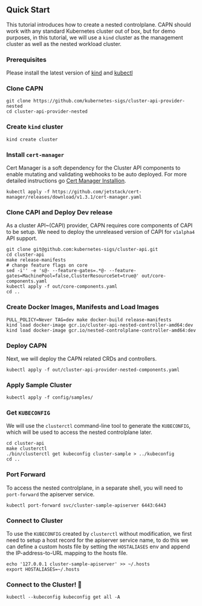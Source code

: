 ## Quick Start 

This tutorial introduces how to create a nested controlplane. CAPN should work with any standard 
Kubernetes cluster out of box, but for demo purposes, in this tutorial, we will use 
a `kind` cluster as the management cluster as well as the nested workload cluster.

### Prerequisites

Please install the latest version of [kind](https://kind.sigs.k8s.io/docs/user/quick-start/#installation) 
and [kubectl](https://kubernetes.io/docs/tasks/tools/)

### Clone CAPN

```shell
git clone https://github.com/kubernetes-sigs/cluster-api-provider-nested
cd cluster-api-provider-nested
```

### Create `kind` cluster

```shell
kind create cluster
```

### Install `cert-manager`

Cert Manager is a soft dependency for the Cluster API components to enable mutating 
and validating webhooks to be auto deployed. For more detailed instructions 
go [Cert Manager Installion](https://cert-manager.io/docs/installation/kubernetes/#installing-with-regular-manifests).

```shell
kubectl apply -f https://github.com/jetstack/cert-manager/releases/download/v1.3.1/cert-manager.yaml
```

### Clone CAPI and Deploy Dev release

As a cluster API~(CAPI) provider, CAPN requires core components of CAPI to be setup. 
We need to deploy the unreleased version of CAPI for `v1alpha4` API support.

```shell
git clone git@github.com:kubernetes-sigs/cluster-api.git
cd cluster-api
make release-manifests
# change feature flags on core
sed -i'' -e 's@- --feature-gates=.*@- --feature-gates=MachinePool=false,ClusterResourceSet=true@' out/core-components.yaml
kubectl apply -f out/core-components.yaml
cd ..
```

### Create Docker Images, Manifests and Load Images

```shell
PULL_POLICY=Never TAG=dev make docker-build release-manifests
kind load docker-image gcr.io/cluster-api-nested-controller-amd64:dev
kind load docker-image gcr.io/nested-controlplane-controller-amd64:dev
```

### Deploy CAPN

Next, we will deploy the CAPN related CRDs and controllers.

```shell
kubectl apply -f out/cluster-api-provider-nested-components.yaml 
```

### Apply Sample Cluster

```shell
kubectl apply -f config/samples/
```

### Get `KUBECONFIG`

We will use the `clusterctl` command-line tool to generate the `KUBECONFIG`, which 
will be used to access the nested controlplane later.

```shell
cd cluster-api
make clusterctl
./bin/clusterctl get kubeconfig cluster-sample > ../kubeconfig
cd ..
```

### Port Forward

To access the nested controlplane, in a separate shell, you will need 
to `port-forward` the apiserver service.

```shell
kubectl port-forward svc/cluster-sample-apiserver 6443:6443
```

### Connect to Cluster

To use the `KUBECONFIG` created by `clusterctl` without modification, we first 
need to setup a host record for the apiserver service name, to do this we can 
define a custom hosts file by setting the `HOSTALIASES` env and append the 
IP-address-to-URL mapping to the hosts file.

```shell
echo '127.0.0.1 cluster-sample-apiserver' >> ~/.hosts
export HOSTALIASES=~/.hosts
```

### Connect to the Cluster! :tada:

```shell
kubectl --kubeconfig kubeconfig get all -A
```
